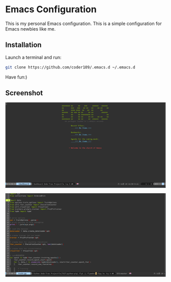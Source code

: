 # Emacs Configuration

This is my personal Emacs configuration. This is a simple configuration for Emacs newbies like me.

## Installation

Launch a terminal and run:

```bash
git clone https://github.com/coder109/.emacs.d ~/.emacs.d
```

Have fun:)

## Screenshot

![](./screenshot.png)

![](./screenshot2.png)
